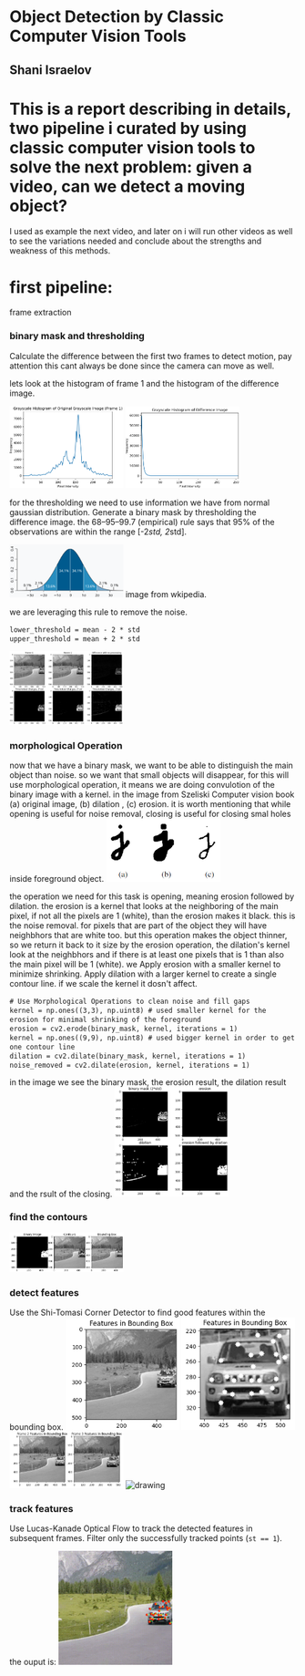# Object Detection by Classic Computer Vision Tools 

## Shani Israelov

# This is a report describing in details, two pipeline i curated by using classic computer vision tools to solve the next problem: given a video, can we detect a moving object? 
I used as example the next video, and later on i will run other videos as well to see the variations needed and conclude about the strengths and weakness of this methods. 

# first pipeline: 
frame extraction

### binary mask and thresholding
Calculate the difference between the first two frames to detect motion, pay attention this cant always be done since the camera can move as well.

lets look at the histogram of frame 1 and the histogram of the difference image. 

<img src="./assets/pipe1_hist_frame1.png" alt="drawing" width="200"/>
<img src="./assets/pipe1_hist_diff.png" alt="drawing" width="200"/>

for the thresholding we need to use information we have from normal gaussian distribution. Generate a binary mask by thresholding the difference image.
the 68–95–99.7 (empirical) rule says that 95% of the observations are within the range [-2*std, 2*std].

<img src="./assets/pipe1_thresholding.png" alt="drawing" width="200"/>
image from wkipedia.

we are leveraging this rule to remove the noise.
```
lower_threshold = mean - 2 * std
upper_threshold = mean + 2 * std
```

<img src="./assets/pipe1_std_thresh.png" alt="drawing" width="200"/>


### morphological Operation
now that we have a binary mask, we want to be able to distinguish the main object than noise. 
so we want that small objects will disappear, 
for this will use morphological operation, it means
we are doing convulotion of the binary image with a kernel.
in the image from Szeliski Computer vision book (a) original image, (b) dilation , (c) erosion. 
it is worth mentioning that while opening is useful for noise removal, closing is useful for closing smal holes inside foreground object. 
<img src="./assets/pipe1_morphological.png" alt="drawing" width="200"/>

the operation we need for this task is opening, meaning erosion followed by dilation.
the erosion is a kernel that looks at the neighboring of the main pixel, if not all the pixels are 1 (white), than the erosion makes it black. this is the noise removal. 
for pixels that are part of the object they will have neighbhors that are white too. but this operation makes the object thinner, so we return it back to it size by the erosion operation,
the dilation's kernel look at the neighbhors and if there is at least one pixels that is 1 than also the main pixel will be 1 (white).
we Apply erosion with a smaller kernel to minimize shrinking.
Apply dilation with a larger kernel to create a single contour line.
if we scale the kernel it dosn't affect.

```
# Use Morphological Operations to clean noise and fill gaps
kernel = np.ones((3,3), np.uint8) # used smaller kernel for the erosion for minimal shrinking of the foreground
erosion = cv2.erode(binary_mask, kernel, iterations = 1) 
kernel = np.ones((9,9), np.uint8) # used bigger kernel in order to get one contour line
dilation = cv2.dilate(binary_mask, kernel, iterations = 1)
noise_removed = cv2.dilate(erosion, kernel, iterations = 1)
```

in the image we see the binary mask, the erosion result, the dilation result and the rsult of the closing.
<img src="./assets/pipe1_closing.png" alt="drawing" width="200"/>

### find the contours 
<img src="./assets/pipe1_contours.png" alt="drawing" width="200"/>


### detect features
Use the Shi-Tomasi Corner Detector to find good features within the bounding box.
<img src="./assets/pipe1_features.png" alt="drawing" width="200"/>
<img src="./assets/pipe1_features_zoomin.png" alt="drawing" width="200"/>
<img src="./assets/pipe1_features_next_frame.png" alt="drawing" width="200"/>
<img src="./assets/pipe1_features_next_frame_zoomin" alt="drawing" width="200"/>

 
### track features
Use Lucas-Kanade Optical Flow to track the detected features in subsequent frames.
Filter only the successfully tracked points (`st == 1`).

the ouput is:
<img src="./assets/pipe1_output.gif" alt="drawing" width="200"/>

